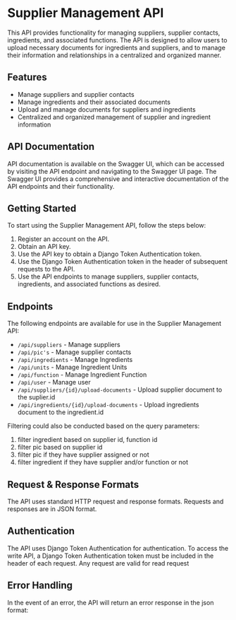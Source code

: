 # Supplier Management API

This API provides functionality for managing suppliers, supplier contacts, ingredients, and associated functions. The API is designed to allow users to upload necessary documents for ingredients and suppliers, and to manage their information and relationships in a centralized and organized manner.

## Features
- Manage suppliers and supplier contacts
- Manage ingredients and their associated documents
- Upload and manage documents for suppliers and ingredients
- Centralized and organized management of supplier and ingredient information

## API Documentation
API documentation is available on the Swagger UI, which can be accessed by visiting the API endpoint and navigating to the Swagger UI page. The Swagger UI provides a comprehensive and interactive documentation of the API endpoints and their functionality.

## Getting Started
To start using the Supplier Management API, follow the steps below:

1. Register an account on the API.
2. Obtain an API key.
3. Use the API key to obtain a Django Token Authentication token.
4. Use the Django Token Authentication token in the header of subsequent requests to the API.
5. Use the API endpoints to manage suppliers, supplier contacts, ingredients, and associated functions as desired.

## Endpoints
The following endpoints are available for use in the Supplier Management API:

- `/api/suppliers` - Manage suppliers
- `/api/pic's` - Manage supplier contacts
- `/api/ingredients` - Manage Ingredients
- `/api/units` - Manage Ingredient Units 
- `/api/function` - Manage Ingredient Function 
- `/api/user` - Manage user
- `/api/suppliers/{id}/upload-documents` - Upload supplier document to the suplier.id
- `/api/ingredients/{id}/upload-documents` - Upload ingredients document to the ingredient.id


Filtering could also be conducted based on the query parameters:
1. filter ingredient based on supplier id, function id
2. filter pic based on supplier id 
3. filter pic if they have supplier assigned or not 
4. filter ingredient if they have supplier and/or function or not 

## Request & Response Formats
The API uses standard HTTP request and response formats. Requests and responses are in JSON format.

## Authentication
The API uses Django Token Authentication for authentication. To access the write API, a Django Token Authentication token must be included in the header of each request.
Any request are valid for read request 

## Error Handling
In the event of an error, the API will return an error response in the json format: 

